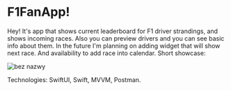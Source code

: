 # F1FanApp!

Hey! It's app that shows current leaderboard for F1 driver strandings, and shows incoming races.
Also you can preview drivers and you can see basic info about them. In the future I'm planning on adding widget that will show next race.
And availability to add race into calendar.
Short showcase:

![bez nazwy](https://user-images.githubusercontent.com/72507304/215273255-50ec3852-5fb8-459e-b7e1-43bb6458f1ac.gif)


Technologies:
SwiftUI, Swift, MVVM, Postman.
